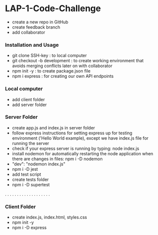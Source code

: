 # LAP-1-Code-Challenge

- create a new repo in GitHub
- create feedback branch
- add collaborator

### Installation and Usage

- git clone SSH-key : to local computer
- git checkout -b development : to create working environment that avoids merging conflicts later on with collaborator
- npm init -y : to create package.json file
- npm i express : for creating our own API endpoints

### Local computer

- add client folder
- add server folder

### Server Folder

- create app.js and index.js in server folder
- follow express instructions for setting express up for testing environment ('Hello World example), except we have index.js file for running the server
- check if your express server is running by typing: node index.js
- install nodemon for automatically restarting the node application when there are changes in files: npm i -D nodemon
- "dev": "nodemon index.js"
- npm i -D jest
- add test script
- create tests folder
- npm i -D supertest

.
.
.
.
.
.
.
.
.
.
.
.
.
.
.
.
.
.
.

### Client Folder

- create index.js, index.html, styles.css
- npm init -y
- npm i -D express
